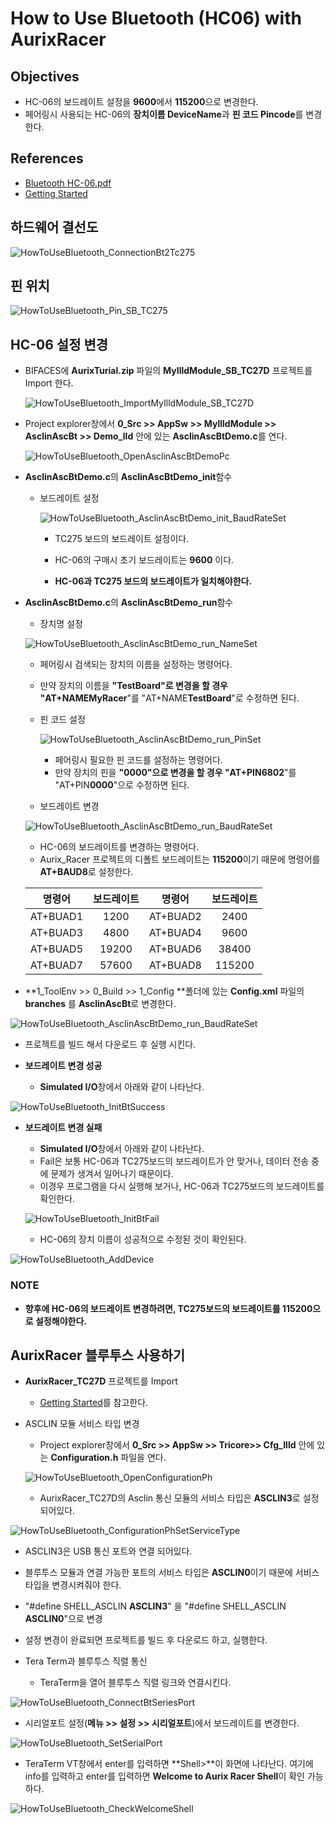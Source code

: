 # How to Use Bluetooth (HC06) with AurixRacer

## Objectives

- HC-06의 보드레이트 설정을 **9600**에서 **115200**으로 변경한다.
- 페어링시 사용되는 HC-06의 **장치이름 DeviceName**과 **핀 코드 Pincode**를 변경한다.

## References

- [Bluetooth HC-06.pdf](https://github.com/realsosy/AurixTutorial/blob/master/references/Bluetooth%20HC-06.pdf)
- [Getting Started](https://github.com/realsosy/AurixRacer/blob/master/docs/GettingStarted.md)

## 하드웨어 결선도

![HowToUseBluetooth_ConnectionBt2Tc275](./images/HowToUseBluetooth_ConnectionBt2Tc275.png)

## 핀 위치

![HowToUseBluetooth_Pin_SB_TC275](./images/HowToUseBluetooth_Pin_SB_TC275.png)

## HC-06 설정 변경


- BIFACES에 **AurixTurial.zip** 파일의 **MyIlldModule_SB_TC27D** 프로젝트를 Import 한다.

    ![HowToUseBluetooth_ImportMyIlldModule_SB_TC27D](./images/HowToUseBluetooth_ImportMyIlldModule_SB_TC27D.png)



- Project explorer창에서 **0_Src >> AppSw >> MyllldModule >> AsclinAscBt >> Demo_lld** 안에 있는 **AsclinAscBtDemo.c**를 연다.

   ![HowToUseBluetooth_OpenAsclinAscBtDemoPc](./images/HowToUseBluetooth_OpenAsclinAscBtDemoPc.png)



- **AsclinAscBtDemo.c**의 **AsclinAscBtDemo_init**함수

  - 보드레이트 설정

    ![HowToUseBluetooth_AsclinAscBtDemo_init_BaudRateSet](./images/HowToUseBluetooth_AsclinAscBtDemo_init_BaudRateSet.png)

    - TC275 보드의 보드레이트 설정이다.

    - HC-06의 구매시 초기 보드레이트는 **9600** 이다.

    - **HC-06과 TC275 보드의 보드레이트가 일치해야한다.**

- **AsclinAscBtDemo.c**의 **AsclinAscBtDemo_run**함수

  - 장치명 설정

   ![HowToUseBluetooth_AsclinAscBtDemo_run_NameSet](./images/HowToUseBluetooth_AsclinAscBtDemo_run_NameSet.png)

    - 페어링시 검색되는 장치의 이름을 설정하는 명령어다.
    - 만약 장치의 이름을 **"TestBoard"**로 변경을 할 경우 "AT+NAME**MyRacer**"를 "AT+NAME**TestBoard**"로 수정하면 된다.

  - 핀 코드 설정

    ![HowToUseBluetooth_AsclinAscBtDemo_run_PinSet](./images/HowToUseBluetooth_AsclinAscBtDemo_run_PinSet.png)

    - 페어링시 필요한 핀 코드를 설정하는 명령어다.
    - 만약 장치의 핀을 **"0000"**으로 변경을 할 경우 "AT+PIN**6802**"를 "AT+PIN**0000**"으로 수정하면 된다.

  - 보드레이트 변경

   ![HowToUseBluetooth_AsclinAscBtDemo_run_BaudRateSet](./images/HowToUseBluetooth_AsclinAscBtDemo_run_BaudRateSet.png)

    - HC-06의 보드레이트를 변경하는 명령어다.
    - Aurix_Racer 프로젝트의 디폴트 보드레이트는 **115200**이기 때문에 명령어를 **AT+BAUD8**로 설정한다.

  |  명령어  | 보드레이트 |  명령어  | 보드레이트 |
  | :------: | :--------: | :------: | :--------: |
  | AT+BUAD1 |    1200    | AT+BUAD2 |    2400    |
  | AT+BUAD3 |    4800    | AT+BUAD4 |    9600    |
  | AT+BUAD5 |   19200    | AT+BUAD6 |   38400    |
  | AT+BUAD7 |   57600    | AT+BUAD8 |   115200   |





- **1_ToolEnv >> 0_Build >> 1_Config **폴더에 있는 **Config.xml** 파일의 **branches** 를 **AsclinAscBt**로 변경한다.

![HowToUseBluetooth_AsclinAscBtDemo_run_BaudRateSet](./images/HowToUseBluetooth_ConfigPxmlBranchesSet2AsclinAscBt_emphasis.png)



- 프로젝트를 빌드 해서 다운로드 후 실행 시킨다.

- **보드레이트 변경 성공**

  -  **Simulated I/O**창에서 아래와 같이 나타난다.

![HowToUseBluetooth_InitBtSuccess](./images/HowToUseBluetooth_InitBtSuccess.png)

- **보드레이트 변경 실패**

  - **Simulated I/O**창에서 아래와 같이 나타난다.
  - Fail은 보통 HC-06과 TC275보드의 보드레이트가 안 맞거나, 데이터 전송 중에 문제가 생겨서 일어나기 때문이다.
  - 이경우 프로그램을 다시 실행해 보거나, HC-06과 TC275보드의 보드레이트를 확인한다.

  ![HowToUseBluetooth_InitBtFail](./images/HowToUseBluetooth_InitBtFail.png)

  - HC-06의 장치 이름이 성공적으로 수정된 것이 확인된다.

![HowToUseBluetooth_AddDevice](./images/HowToUseBluetooth_AddDevice.png)

  ### NOTE

  - **향후에 HC-06의 보드레이트 변경하려면, TC275보드의 보드레이트를 115200으로 설정해야한다.**




## AurixRacer 블루투스 사용하기

- **AurixRacer_TC27D** 프로젝트를 Import

  - [Getting Started](https://github.com/realsosy/AurixRacer/blob/master/docs/GettingStarted.md)를 참고한다.

- ASCLIN 모듈 서비스 타입 변경

  - Project explorer창에서 **0_Src >> AppSw >> Tricore>> Cfg_Illd** 안에 있는 **Configuration.h** 파일을 연다.

  ![HowToUseBluetooth_OpenConfigurationPh](./images/HowToUseBluetooth_OpenConfigurationPh.png)

  - AurixRacer_TC27D의  Asclin 통신 모듈의 서비스 타입은 **ASCLIN3**로 설정되어있다.

![HowToUseBluetooth_ConfigurationPhSetServiceType](./images/HowToUseBluetooth_ConfigurationPhSetServiceType.png)

  - ASCLIN3은 USB 통신 포트와 연결 되어있다.

  - 블루투스 모듈과 연결 가능한 포트의 서비스 타입은 **ASCLIN0**이기 때문에 서비스 타입을 변경시켜줘야 한다.

  - "#define SHELL_ASCLIN	**ASCLIN3**" 을 "#define SHELL_ASCLIN	**ASCLIN0**"으로 변경

- 설정 변경이 완료되면 프로젝트를 빌드 후 다운로드 하고, 실행한다.



- Tera Term과 블루투스 직렬 통신

  - TeraTerm을 열어 블루투스 직렬 링크와 연결시킨다.

![HowToUseBluetooth_ConnectBtSeriesPort](./images/HowToUseBluetooth_ConnectBtSeriesPort.png)



  - 시리얼포트 설정(**메뉴 >> 설정 >> 시리얼포트**)에서 보드레이트를 변경한다.

![HowToUseBluetooth_SetSerialPort](./images/HowToUseBluetooth_SetSerialPort.png)



  - TeraTerm VT창에서 enter를 입력하면 **Shell>**이 화면에 나타난다. 여기에 info를 입력하고 enter를 입력하면 **Welcome to Aurix Racer Shell**이 확인 가능하다.

![HowToUseBluetooth_CheckWelcomeShell](./images/HowToUseBluetooth_CheckWelcomeShell.png)

